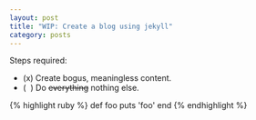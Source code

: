 ```yaml
---
layout: post
title: "WIP: Create a blog using jekyll"
category: posts
---
```


Steps required:
 * (x) Create bogus, meaningless content.
 * (&nbsp;&nbsp;) Do <del>everything</del> nothing else.


{% highlight ruby %}
def foo
  puts 'foo'
end
{% endhighlight %}
